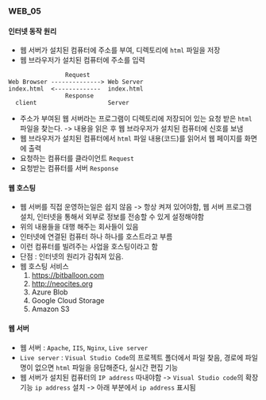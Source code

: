 ### WEB_05

#### 인터넷 동작 원리
- 웹 서버가 설치된 컴퓨터에 주소를 부여, 디렉토리에 `html` 파일을 저장
- 웹 브라우저가 설치된 컴퓨터에 주소를 입력
```
                Request
Web Browser --------------> Web Server
index.html  <-------------  index.html
                Response
  client                    Server

```
- 주소가 부여된 웹 서버라는 프로그램이 디렉토리에 저장되어 있는 요청 받은 `html` 파일을 찾는다. -> 내용을 읽은 후 웹 브라우저가 설치된 컴퓨터에 신호를 보냄
- 웹 브라우저가 설치된 컴퓨터에서 `html` 파일 내용(코드)를 읽어서 웹 페이지를 화면에 출력
- 요청하는 컴퓨터를 클라이언트 `Request`
- 요청받는 컴퓨터를 서버 `Response`

#### 웹 호스팅
- 웹 서버를 직접 운영하는일은 쉽지 않음 -> 항상 켜져 있어야함, 웹 서버 프로그램 설치, 인터넷을 통해서 외부로 정보를 전송할 수 있게 설정해야함
- 위의 내용들을 대행 해주는 회사들이 있음
- 인터넷에 연결된 컴퓨터 하나 하나를 호스트라고 부름
- 이런 컴퓨터를 빌려주는 사업을 호스팅이라고 함
- 단점 : 인터넷의 원리가 감춰져 있음.
- 웹 호스팅 서비스
  1. https://bitballoon.com
  2. http://neocites.org
  3. Azure Blob
  4. Google Cloud Storage
  5. Amazon S3

#### 웹 서버
- 웹 서버 : `Apache`, `IIS`, `Nginx`, `Live server`
- `Live server` : `Visual Studio Code`의 프로젝트 폴더에서 파일 찾음, 경로에 파일명이 없으면 `html` 파일을 응답해준다, 실시간 편집 기능
- 웹 서버가 설치된 컴퓨터의 `IP address` 따내야함 -> `Visual Studio code`의 확장 기능 `ip address` 설치 -> 아래 부분에서 `ip address` 표시됨
